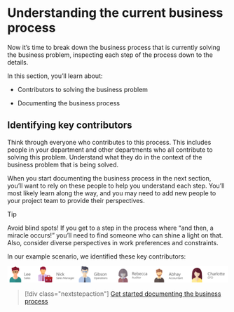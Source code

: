Understanding the current business process
==========================================

Now it’s time to break down the business process that is currently solving the
business problem, inspecting each step of the process down to the details.

In this section, you’ll learn about:

-   Contributors to solving the business problem

-   Documenting the business process

Identifying key contributors
----------------------------

Think through everyone who contributes to this process. This includes people in
your department and other departments who all contribute to solving this
problem. Understand what they do in the context of the business problem that is
being solved.

When you start documenting the business process in the next section, you’ll want
to rely on these people to help you understand each step. You’ll most likely
learn along the way, and you may need to add new people to your project team to
provide their perspectives.

>[!TIP]
> Avoid blind spots! If you get to a step in the process where “and then, a
miracle occurs!” you’ll need to find someone who can shine a light on that.
Also, consider diverse perspectives in work preferences and constraints.

In our example scenario, we identified these key contributors:

![Lee -Sales, Nick - Sales manager, Gibson - Operations, Rebecca - Auditor, Abhay - Accountant, Charlotte - CFO](media/contributors.png)


> [!div class="nextstepaction"]
> [Get started documenting the business process](what-is-task.md)
